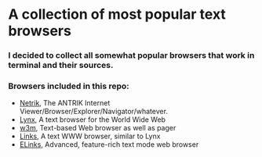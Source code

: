 # A collection of most popular text browsers 

### I decided to collect all somewhat popular browsers that work in terminal and their sources. 
### Browsers included in this repo:
- [Netrik](https://netrik.sourceforge.net/), The ANTRIK Internet Viewer/Browser/Explorer/Navigator/whatever.
- [Lynx](https://lynx.invisible-island.net/), A text browser for the World Wide Web
- [w3m](https://w3m.sourceforge.net), Text-based Web browser as well as pager
- [Links](http://www.elinks.cz/), A text WWW browser, similar to Lynx
- [ELinks](http://www.elinks.cz/), Advanced, feature-rich text mode web browser